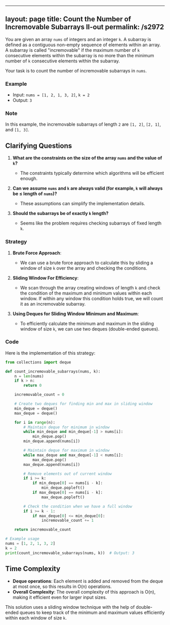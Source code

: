 
---
layout: page
title:  Count the Number of Incremovable Subarrays II-out
permalink: /s2972
---
You are given an array `nums` of integers and an integer `k`. A subarray is defined as a contiguous non-empty sequence of elements within an array. A subarray is called "incremovable" if the maximum number of `k` consecutive elements within the subarray is no more than the minimum number of `k` consecutive elements within the subarray. 

Your task is to count the number of incremovable subarrays in `nums`.

### Example
- Input: `nums = [1, 2, 1, 3, 2]`, `k = 2`
- Output: `3`

### Note
In this example, the incremovable subarrays of length `2` are `[1, 2]`, `[2, 1]`, and `[1, 3]`.

## Clarifying Questions
1. **What are the constraints on the size of the array `nums` and the value of `k`?** 
   - The constraints typically determine which algorithms will be efficient enough.
 
2. **Can we assume `nums` and `k` are always valid (for example, `k` will always be ≤ length of `nums`)?** 
   - These assumptions can simplify the implementation details.
 
3. **Should the subarrays be of exactly `k` length?**
   - Seems like the problem requires checking subarrays of fixed length `k`.

### Strategy
1. **Brute Force Approach**:
   - We can use a brute force approach to calculate this by sliding a window of size `k` over the array and checking the conditions.
   
2. **Sliding Window For Efficiency**:
   - We scan through the array creating windows of length `k` and check the condition of the maximum and minimum values within each window. If within any window this condition holds true, we will count it as an incremovable subarray.

3. **Using Deques for Sliding Window Minimum and Maximum**:
   - To efficiently calculate the minimum and maximum in the sliding window of size `k`, we can use two deques (double-ended queues).

### Code
Here is the implementation of this strategy:

```python
from collections import deque

def count_incremovable_subarrays(nums, k):
    n = len(nums)
    if k > n:
        return 0

    incremovable_count = 0

    # Create two deques for finding min and max in sliding window
    min_deque = deque()
    max_deque = deque()

    for i in range(n):
        # Maintain deque for minimum in window
        while min_deque and min_deque[-1] > nums[i]:
            min_deque.pop()
        min_deque.append(nums[i])

        # Maintain deque for maximum in window
        while max_deque and max_deque[-1] < nums[i]:
            max_deque.pop()
        max_deque.append(nums[i])

        # Remove elements out of current window
        if i >= k:
            if min_deque[0] == nums[i - k]:
                min_deque.popleft()
            if max_deque[0] == nums[i - k]:
                max_deque.popleft()

        # Check the condition when we have a full window
        if i >= k - 1:
            if max_deque[0] <= min_deque[0]:
                incremovable_count += 1

    return incremovable_count

# Example usage
nums = [1, 2, 1, 3, 2]
k = 2
print(count_incremovable_subarrays(nums, k))  # Output: 3
```

## Time Complexity
- **Deque operations**: Each element is added and removed from the deque at most once, so this results in O(n) operations.
- **Overall Complexity**: The overall complexity of this approach is O(n), making it efficient even for larger input sizes.

This solution uses a sliding window technique with the help of double-ended queues to keep track of the minimum and maximum values efficiently within each window of size `k`.